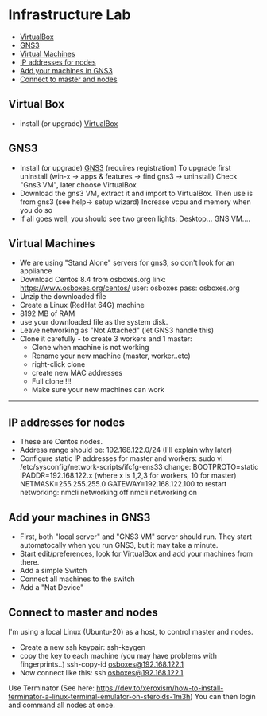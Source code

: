 # Infrastructure Lab

- [VirtualBox](#Virtual-Box)
- [GNS3](#GNS3)
- [Virtual Machines](#Virtual-Machines)
- [IP addresses for nodes](#IP-addresses-for-nodes)
- [Add your machines in GNS3](#Add-your-machines-in-GNS3)
- [Connect to master and nodes](#Connect-to-master-and-nodes)

## Virtual Box

- install (or upgrade) [VirtualBox](https://www.virtualbox.org/wiki/Downloads)

## GNS3
- Install (or upgrade) [GNS3](https://www.gns3.com/software/download) (requires registration)
    To upgrade first uninstall (win-x -> apps & features -> find gns3 -> uninstall)
    Check "Gns3 VM", later choose VirtualBox
- Download the gns3 VM, extract it and import to VirtualBox.
    Then use is from gns3 (see help-> setup wizard)
    Increase vcpu and memory when you do so
- If all goes well, you should see two green lights:
        Desktop...
        GNS VM....

## Virtual Machines

- We are using "Stand Alone" servers for gns3, so don't look for an appliance
- Download Centos 8.4 from osboxes.org 
    link: https://www.osboxes.org/centos/
    user: osboxes pass: osboxes.org
- Unzip the downloaded file
- Create a Linux (RedHat 64G) machine
- 8192 MB of RAM
- use your downloaded file as the system disk.
- Leave networking as "Not Attached" (let GNS3 handle this)
- Clone it carefully - to create 3 workers and 1 master:
     - Clone when machine is not working
     - Rename your new machine (master, worker..etc)
     - right-click clone
     - create new MAC addresses
     - Full clone !!!
  - Make sure your new machines can work

--------------------------------------------

## IP addresses for nodes

- These are Centos nodes.
- Address range should be: 192.168.122.0/24  (I'll explain why later)
- Configure static IP addresses for master and workers:
   sudo vi /etc/sysconfig/network-scripts/ifcfg-ens33
   change:
	BOOTPROTO=static
	IPADDR=192.168.122.x (where x is 1,2,3 for workers, 10 for master)
	NETMASK=255.255.255.0
	GATEWAY=192.168.122.100
   to restart networking:
	nmcli networking off
	nmcli networking on

## Add your machines in GNS3

- First, both "local server" and "GNS3 VM" server should run.
    They start automatocally when you run GNS3, but it may take a minute.
- Start edit/preferences, look for VirtualBox and add your machines from there.
- Add a simple Switch
- Connect all machines to the switch
- Add a "Nat Device"

## Connect to master and nodes

I'm using a local Linux (Ubuntu-20) as a host, to control master and nodes.

- Create a new ssh keypair: 
          ssh-keygen 
- copy the key to each machine (you may have problems with fingerprints..)
          ssh-copy-id osboxes@192.168.122.1
- Now connect like this:
          ssh osboxes@192.168.122.1

Use Terminator (See here: https://dev.to/xeroxism/how-to-install-terminator-a-linux-terminal-emulator-on-steroids-1m3h)
You can then login and command all nodes at once.
